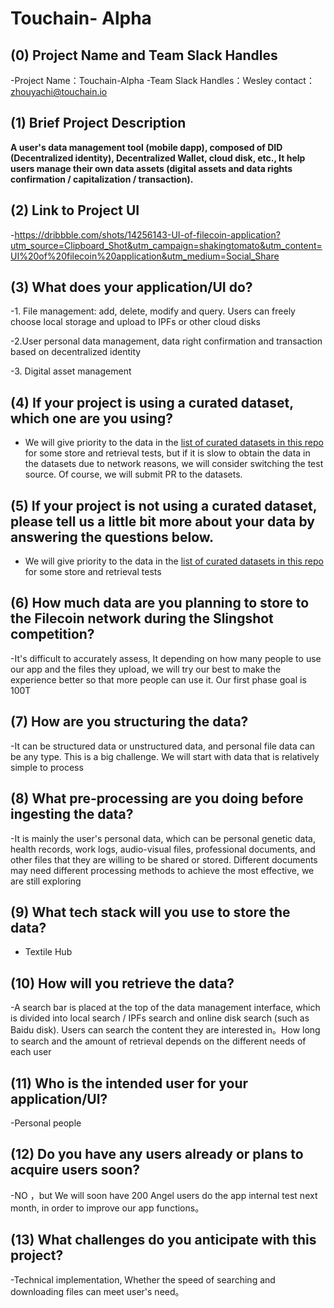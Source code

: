 # Touchain- Alpha

## (0) Project Name and Team Slack Handles

-Project Name：Touchain-Alpha
-Team Slack Handles：Wesley   contact：zhouyachi@touchain.io

## (1) Brief Project Description

**A user's data management tool (mobile dapp), composed of DID (Decentralized identity), Decentralized Wallet, cloud disk, etc., It help users manage their own data assets (digital assets and data rights confirmation / capitalization / transaction).**

## (2) Link to Project UI

-https://dribbble.com/shots/14256143-UI-of-filecoin-application?utm_source=Clipboard_Shot&utm_campaign=shakingtomato&utm_content=UI%20of%20filecoin%20application&utm_medium=Social_Share

## (3) What does your application/UI do?

-1. File management: add, delete, modify and query. Users can freely choose local storage and upload to IPFs or other cloud disks

-2.User personal data management, data right confirmation and transaction based on decentralized identity

-3. Digital asset management
 

## (4) If your project is using a curated dataset, which one are you using?

- We will give priority to the data in the  [list of curated datasets in this repo](https://github.com/filecoin-project/slingshot/blob/master/datasets.md) for some store and retrieval tests, but if it is slow to obtain the data in the datasets due to network reasons, we will consider switching the test source. Of course, we will submit  PR to the datasets.

## (5) If your project is not using a curated dataset, please tell us a little bit more about your data by answering the questions below.

- We will give priority to the data in the  [list of curated datasets in this repo](https://github.com/filecoin-project/slingshot/blob/master/datasets.md) for some store and retrieval tests

## (6) How much data are you planning to store to the Filecoin network during the Slingshot competition?

-It's difficult to accurately assess, It depending on how many people to use our app and the files they upload, we will try our best to make the experience better so that more people can use it. Our first phase goal is 100T

## (7) How are you structuring the data?

-It can be structured data or unstructured data, and personal file data can be any type. This is a big challenge. We will start with data that is relatively simple to process

## (8) What pre-processing are you doing before ingesting the data?

 -It is mainly the user's personal data, which can be personal genetic data, health records, work logs, audio-visual files, professional documents, and other files that they are willing to be shared or stored. Different documents may need different processing methods to achieve the most effective, we are still exploring

## (9)  What tech stack will you use to store the data?

- Textile Hub

## (10) How will you retrieve the data?

-A search bar is placed at the top of the data management interface, which is divided into local search / IPFs search and online disk search (such as Baidu disk). Users can search the content they are interested in。How long to search and the amount of retrieval depends on the different needs of each user

## (11) Who is the intended user for your application/UI?

-Personal people

## (12) Do you have any users already or plans to acquire users soon?

-NO ，but We will soon have 200 Angel users do the app internal test next month, in order to improve our app functions。

## (13) What challenges do you anticipate with this project?

-Technical implementation, Whether the speed of searching and downloading files can meet user's need。
